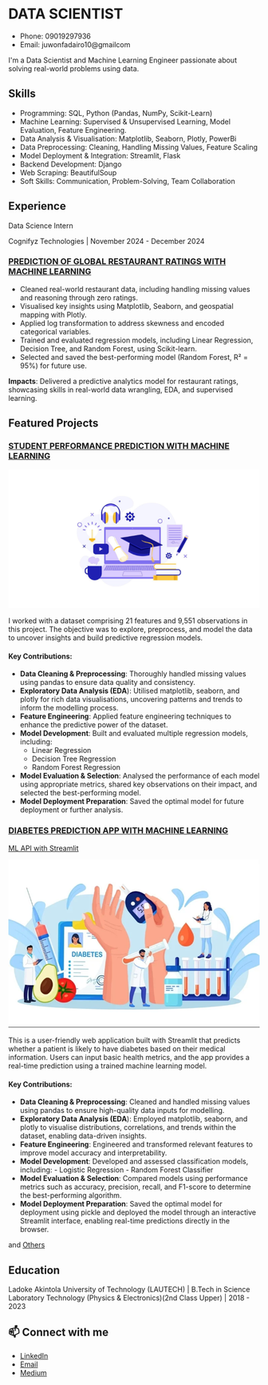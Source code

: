 # DATA SCIENTIST
- Phone: 09019297936
- Email: juwonfadairo10@gmailcom

I'm a Data Scientist and Machine Learning Engineer passionate about solving real-world problems using data.

## Skills
- Programming: SQL, Python (Pandas, NumPy, Scikit-Learn)
- Machine Learning: Supervised & Unsupervised Learning, Model Evaluation, Feature Engineering.
- Data Analysis & Visualisation: Matplotlib, Seaborn, Plotly, PowerBi
- Data Preprocessing: Cleaning, Handling Missing Values, Feature Scaling
- Model Deployment & Integration: Streamlit, Flask
- Backend Development: Django
- Web Scraping: BeautifulSoup
- Soft Skills: Communication, Problem-Solving, Team Collaboration

## Experience
Data Science Intern

Cognifyz Technologies | November 2024 - December 2024
### [PREDICTION OF GLOBAL RESTAURANT RATINGS WITH MACHINE LEARNING](https://github.com/Jaywestty/Restuarant-rating-Capstone-Project.git)
- Cleaned real-world restaurant data, including handling missing values and reasoning through zero ratings.
- Visualised key insights using Matplotlib, Seaborn, and geospatial mapping with Plotly.
- Applied log transformation to address skewness and encoded categorical variables.
- Trained and evaluated regression models, including Linear Regression, Decision Tree, and Random Forest, using Scikit-learn.
- Selected and saved the best-performing model (Random Forest, R² = 95%) for future use.

**Impacts**: Delivered a predictive analytics model for restaurant ratings, showcasing skills in real-world data wrangling, EDA, and supervised learning.

## Featured Projects
### [STUDENT PERFORMANCE PREDICTION WITH MACHINE LEARNING](https://github.com/Jaywestty/Student-Performance.git)

<p align="center">
  <img src="images/stperfom.png" width="600"/>
</p>
  I worked with a dataset comprising 21 features and 9,551 observations in this project. The objective was to explore, preprocess, and model the data to uncover insights and build predictive regression models.

#### Key Contributions:
  - **Data Cleaning & Preprocessing**: Thoroughly handled missing values using pandas to ensure data quality and consistency.
  - **Exploratory Data Analysis (EDA**): Utilised matplotlib, seaborn, and plotly for rich data visualisations, uncovering patterns and trends to inform the modelling process.
  - **Feature Engineering**: Applied feature engineering techniques to enhance the predictive power of the dataset.
  - **Model Development**: Built and evaluated multiple regression models, including:
      - Linear Regression
      - Decision Tree Regression
      - Random Forest Regression
  - **Model Evaluation & Selection**: Analysed the performance of each model using appropriate metrics, shared key observations on their impact, and selected the best-performing model.
  - **Model Deployment Preparation**: Saved the optimal model for future deployment or further analysis.
  
### [DIABETES PREDICTION APP WITH MACHINE LEARNING](https://github.com/Jaywestty/DIABETES-MACHINE-LEARNING-PREDICTION-APP.git)

[ML API with Streamlit](https://jaywestty-diabetes-machine-learning-prediction-app-app-pnu8yg.streamlit.app/)
<p align="center">
  <img src="images/Dbimage.png" width="600"/>
</p>
  
This is a user-friendly web application built with Streamlit that predicts whether a patient is likely to have diabetes based on their medical information. Users can input basic health metrics, and the app provides a real-time prediction using a trained machine learning model.

#### Key Contributions:
- **Data Cleaning & Preprocessing**: Cleaned and handled missing values using pandas to ensure high-quality data inputs for modelling.
- **Exploratory Data Analysis (EDA**): Employed matplotlib, seaborn, and plotly to visualise distributions, correlations, and trends within the dataset, enabling data-driven insights.
- **Feature Engineering**: Engineered and transformed relevant features to improve model accuracy and interpretability.
- **Model Development**: Developed and assessed classification models, including:
      - Logistic Regression
      - Random Forest Classifier
- **Model Evaluation & Selection**: Compared models using performance metrics such as accuracy, precision, recall, and F1-score to determine the best-performing algorithm.
- **Model Deployment Preparation**: Saved the optimal model for deployment using pickle and deployed the model through an interactive Streamlit interface, enabling real-time predictions directly in the browser.

and [Others](https://github.com/Jaywestty)

## Education

Ladoke Akintola University of Technology (LAUTECH) | B.Tech in Science Laboratory Technology (Physics & Electronics)(2nd Class Upper) | 2018 - 2023

## 📫 Connect with me
- [LinkedIn](www.linkedin.com/in/oluwajuwon-f-27b132248)
- [Email](juwonfadairo10@gmail.com)
- [Medium](https://medium.com/@juwonfadairo13)

